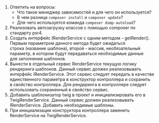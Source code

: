 1.	Ответить на вопросы:
      +	Что такое менеджер зависимостей и для чего он используется?
      +	В чем разница `composer install` и `composer update`?
      +	Для чего используется команда `composer dump-autoload`?
2.	Реализовать автозагрузку классов с помощью composer по стандарту psr4.
3.  Создать интерфейс IRenderService с одним методом - getRender(). Первым параметром данного метода будет ожидаться \
строка (название шаблона), второй - массив, необязательный параметр, в котором будут передаваться необходимые данные \
для заполнения шаблонов.  
4.  Вынести в отдельный сервис RenderService текущую логику рендеринга шаблонов. Данный сервис должен реализовывать \
интерфейс IRenderService. Этот сервис следует передать в качестве единственного параметра в конструктор контроллера и сохранить \
в свойство контроллера. Для рендеринга в контроллере следует использовать сохраненный в свойство сервис.
5.  Добавить шаблонизатор twig в проект и инициализировать его в TwigRenderService. Данный сервис должен реализовывать \
    IRenderService. Добавить необходимые шаблоны.
6.  При инициализации конструктора контроллера заменить RenderService на TwigRenderService.
